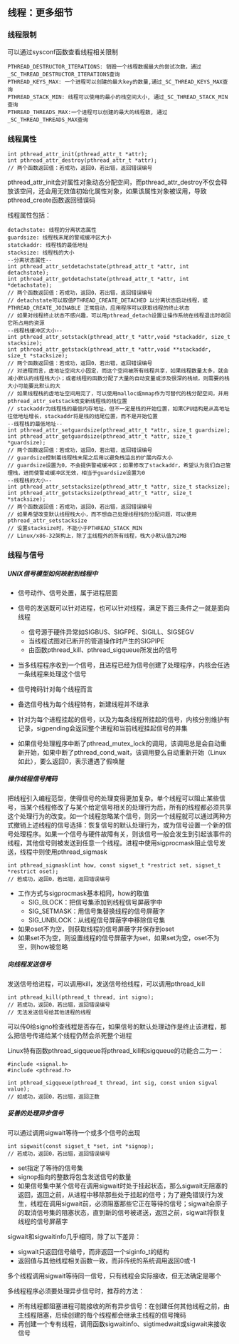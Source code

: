 ## 线程：更多细节

### 线程限制

可以通过sysconf函数查看线程相关限制

```
PTHREAD_DESTRUCTOR_ITERATIONS: 销毁一个线程数据最大的尝试次数，通过_SC_THREAD_DESTRUCTOR_ITERATIONS查询
PTHREAD_KEYS_MAX: 一个进程可以创建的最大key的数量,通过_SC_THREAD_KEYS_MAX查询 
PTHREAD_STACK_MIN: 线程可以使用的最小的栈空间大小, 通过_SC_THREAD_STACK_MIN查询
PTHREAD_THREADS_MAX:一个进程可以创建的最大的线程数, 通过_SC_THREAD_THREADS_MAX查询
```

### 线程属性

```
int pthread_attr_init(pthread_attr_t *attr);   
int pthread_attr_destroy(pthread_attr_t *attr); 
// 两个函数返回值：若成功，返回0，若出错，返回错误编号
```

pthread_attr_init会对属性对象动态分配空间，而pthread_attr_destroy不仅会释放该空间，还会用无效值初始化属性对象，如果该属性对象被误用，导致pthread_create函数返回错误码

线程属性包括：

```
detachstate: 线程的分离状态属性
guardsize: 线程栈末尾的警戒缓冲区大小
statckaddr: 线程栈的最低地址
stacksize: 线程栈的大小
--分离状态属性--
int pthread_attr_setdetachstate(pthread_attr_t *attr, int detachstate); 
int pthread_attr_getdetachstate(pthread_attr_t *attr, int *detachstate);
// 两个函数返回值：若成功，返回0，若出错，返回错误编号
// detachstate可以取值PTHREAD_CREATE_DETACHED 以分离状态启动线程，或PTHREAD_CREATE_JOINABLE 正常启动，应用程序可以获取线程的终止状态
// 如果对线程终止状态不感兴趣，可以用pthread_detach设置让操作系统在线程退出时收回它所占用的资源
--线程栈缓冲区大小--
int pthread_attr_setstack(pthread_attr_t *attr,void *stackaddr, size_t stacksize);
int pthread_attr_getstack(pthread_attr_t *attr,void **stackaddr, size_t *stacksize);
// 两个函数返回值：若成功，返回0，若出错，返回错误编号
// 对进程而言，虚地址空间大小固定，而这个空间被所有线程共享，如果线程数量太多，就会减小默认的线程栈大小；或者线程的函数分配了大量的自动变量或涉及很深的栈帧，则需要的栈大小可能要比默认的大
// 如果线程栈的虚地址空间用完了，可以使用malloc或mmap作为可替代的栈分配空间，并用pthread_attr_setstack改变新线程栈的栈位置
// stackaddr为线程栈的最低内存地址，但不一定是栈的开始位置，如果CPU结构是从高地址往低地址增长，stackaddr将是栈的结尾位置，而不是开始位置
--线程栈的最低地址--
int pthread_attr_setguardsize(pthread_attr_t *attr, size_t guardsize);
int pthread_attr_getguardsize(pthread_attr_t *attr, size_t *guardsize);
// 两个函数返回值：若成功，返回0，若出错，返回错误编号
// guardsize控制着线程栈末尾之后用以避免栈溢出的扩展内存大小
// guardsize设置为0，不会提供警戒缓冲区；如果修改了stackaddr，希望认为我们自己管理栈，进而使警戒缓冲区无效，相当于guardsize设置为0
--线程栈的大小--
int pthread_attr_setstacksize(pthread_attr_t *attr, size_t stacksize);
int pthread_attr_getstacksize(pthread_attr_t *attr, size_t *stacksize);
// 两个函数返回值：若成功，返回0，若出错，返回错误编号
// 如果希望改变默认线程栈大小，而不想自己处理线程栈的分配问题，可以使用pthread_attr_setstacksize
// 设置stacksize时，不能小于PTHREAD_STACK_MIN
// Linux/x86-32架构上，除了主线程外的所有线程，栈大小默认值为2MB
```

### 线程与信号

##### UNIX信号模型如何映射到线程中

* 信号动作、信号处置，属于进程层面
* 信号的发送既可以针对进程，也可以针对线程，满足下面三条件之一就是面向线程
  * 信号源于硬件异常如SIGBUS、SIGFPE、SIGILL、SIGSEGV
  * 当线程试图对已断开的管道操作时产生的SIGPIPE
  * 由函数pthread_kill、pthread_sigqueue所发出的信号

* 当多线程程序收到一个信号，且进程已经为信号创建了处理程序，内核会任选一条线程来处理这个信号
* 信号掩码针对每个线程而言
* 备选信号栈为每个线程特有，新建线程并不继承
* 针对为每个进程挂起的信号，以及为每条线程所挂起的信号，内核分别维护有记录，sigpending会返回整个进程和当前线程挂起信号的并集
* 如果信号处理程序中断了pthread_mutex_lock的调用，该调用总是会自动重新开始，如果中断了pthread_cond_wait，该调用要么自动重新开始（Linux如此），要么返回0，表示遭遇了假唤醒

##### 操作线程信号掩码

把线程引入编程范型，使得信号的处理变得更加复杂。单个线程可以阻止某些信号，当某个线程修改了与某个给定信号相关的处理行为后，所有的线程都必须共享这个处理行为的改变。如一个线程忽略某个信号，则另一个线程就可以通过两种方式撤销上述线程的信号选择：恢复信号的默认处理行为，或为信号设置一个新的信号处理程序。如果一个信号与硬件故障有关，则该信号一般会发生到引起该事件的线程，其他信号则被发送到任意一个线程。进程中使用sigprocmask阻止信号发送，线程中则使用pthread_sigmask

```
int pthread_sigmask(int how, const sigset_t *restrict set, sigset_t *restrict oset);
// 若成功，返回0，若出错，返回错误编号
```

- 工作方式与sigprocmask基本相同，how的取值
  - SIG_BLOCK：把信号集添加到线程信号屏蔽字中
  - SIG_SETMASK：用信号集替换线程的信号屏蔽字
  - SIG_UNBLOCK：从线程信号屏蔽字中移除信号集
- 如果oset不为空，则获取线程的信号屏蔽字并保存到oset
- 如果set不为空，则设置线程的信号屏蔽字为set，如果set为空，oset不为空，则how被忽略

##### 向线程发送信号

发送信号给进程，可以调用kill，发送信号给线程，可以调用pthread_kill

```
int pthread_kill(pthread_t thread, int signo);
// 若成功，返回0，若出错，返回错误编号
// 无法发送信号给其他进程的线程
```

可以传0给signo检查线程是否存在，如果信号的默认处理动作是终止该进程，那么把信号传递给某个线程仍然会杀死整个进程

Linux特有函数pthread_sigqueue将pthread_kill和sigqueue的功能合二为一：

```
#include <signal.h>
#include <pthread.h>

int pthread_sigqueue(pthread_t thread, int sig, const union sigval value);
// 如成功，返回0，若出错，返回正数
```

##### 妥善的处理异步信号

可以通过调用sigwait等待一个或多个信号的出现

```
int sigwait(const sigset_t *set, int *signop);
// 若成功，返回0，若出错，返回错误编号
```

- set指定了等待的信号集
- signop指向的整数将包含发送信号的数量
- 如果信号集中某个信号在调用sigwait时处于挂起状态，那么sigwait无阻塞的返回，返回之前，从进程中移除那些处于挂起的信号；为了避免错误行为发生，线程在调用sigwait前，必须阻塞那些它正在等待的信号；sigwait会原子的取消信号集的阻塞状态，直到新的信号被递送，返回之前，sigwait将恢复线程的信号屏蔽字

sigwait和sigwaitinfo几乎相同，除了以下差异：

* sigwait只返回信号编号，而非返回一个siginfo_t的结构
* 返回值与其他线程相关函数一致，而非传统的系统调用返回0或-1

多个线程调用sigwait等待同一信号，只有线程会实际接收，但无法确定是哪个

多线程程序必须要处理异步信号时，推荐的方法：

* 所有线程都阻塞进程可能接收的所有异步信号：在创建任何其他线程之前，由主线程阻塞，后续创建的每个线程都会继承主线程的信号掩码
* 再创建一个专有线程，调用函数sigwaitinfo、sigtimedwait或sigwait来接收信号